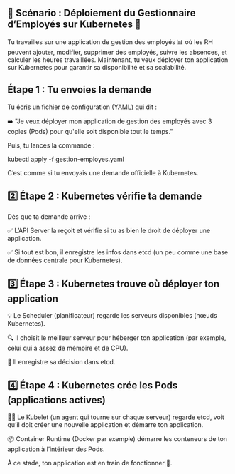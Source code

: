 ## 📌 Scénario : Déploiement du Gestionnaire d’Employés sur Kubernetes 🚀
Tu travailles sur une application de gestion des employés 📊 où les RH peuvent ajouter, modifier, supprimer des employés, suivre les absences, et calculer les heures travaillées. Maintenant, tu veux déployer ton application sur Kubernetes pour garantir sa disponibilité et sa scalabilité.


##  Étape 1 : Tu envoies la demande

Tu écris un fichier de configuration (YAML) qui dit :

➡️ "Je veux déployer mon application de gestion des employés avec 3 copies (Pods) pour qu'elle soit disponible tout le temps."

Puis, tu lances la commande :

kubectl apply -f gestion-employes.yaml

C’est comme si tu envoyais une demande officielle à Kubernetes.


## 2️⃣ Étape 2 : Kubernetes vérifie ta demande

Dès que ta demande arrive :

✅ L’API Server la reçoit et vérifie si tu as bien le droit de déployer une application.

✅ Si tout est bon, il enregistre les infos dans etcd (un peu comme une base de données centrale pour Kubernetes).

## 3️⃣ Étape 3 : Kubernetes trouve où déployer ton application

💡 Le Scheduler (planificateur) regarde les serveurs disponibles (nœuds Kubernetes).

🔍 Il choisit le meilleur serveur pour héberger ton application (par exemple, celui qui a assez de mémoire et de CPU).

📝 Il enregistre sa décision dans etcd.

## 4️⃣ Étape 4 : Kubernetes crée les Pods (applications actives)

👷‍♂️ Le Kubelet (un agent qui tourne sur chaque serveur) regarde etcd, voit qu’il doit créer une nouvelle application et démarre ton application.

📦 Container Runtime (Docker par exemple) démarre les conteneurs de ton application à l’intérieur des Pods.

À ce stade, ton application est en train de fonctionner 🎉.

